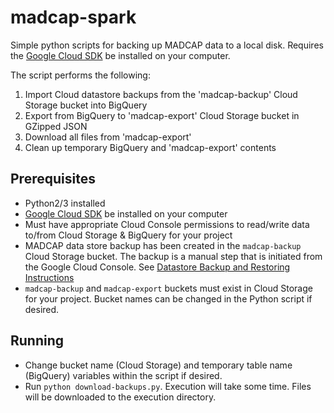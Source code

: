 # madcap-spark

Simple python scripts for backing up MADCAP data to a local disk. Requires the [Google Cloud SDK](https://cloud.google.com/sdk/) be installed on your computer.

The script performs the following:
1. Import Cloud datastore backups from the 'madcap-backup' Cloud Storage bucket into BigQuery
1. Export from BigQuery to 'madcap-export' Cloud Storage bucket in GZipped JSON
1. Download all files from 'madcap-export'
1. Clean up temporary BigQuery and 'madcap-export' contents

## Prerequisites
- Python2/3 installed
- [Google Cloud SDK](https://cloud.google.com/sdk/) be installed on your computer
- Must have appropriate Cloud Console permissions to read/write data to/from Cloud Storage & BigQuery for your project
- MADCAP data store backup has been created in the `madcap-backup` Cloud Storage bucket. The backup is a manual step that is initiated from the Google Cloud Console. See [Datastore Backup and Restoring Instructions](https://cloud.google.com/appengine/docs/standard/python/console/datastore-backing-up-restoring)
- `madcap-backup` and `madcap-export` buckets must exist in Cloud Storage for your project. Bucket names can be changed in the Python script if desired.

## Running
- Change bucket name (Cloud Storage) and temporary table name (BigQuery) variables within the script if desired.
- Run `python download-backups.py`. Execution will take some time. Files will be downloaded to the execution directory.